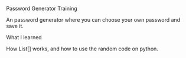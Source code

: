 Password Generator Training

An password generator where you can choose your own password and save it.

What I learned

How List[] works, and how to use the random code on python.



